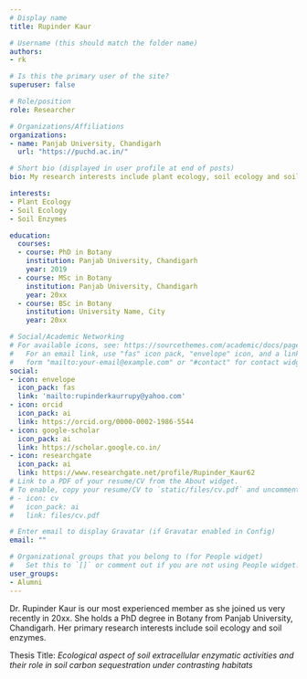 ```yaml
---
# Display name
title: Rupinder Kaur

# Username (this should match the folder name)
authors:
- rk

# Is this the primary user of the site?
superuser: false

# Role/position
role: Researcher

# Organizations/Affiliations
organizations:
- name: Panjab University, Chandigarh
  url: "https://puchd.ac.in/"

# Short bio (displayed in user profile at end of posts)
bio: My research interests include plant ecology, soil ecology and soil enzymes.

interests:
- Plant Ecology
- Soil Ecology
- Soil Enzymes

education:
  courses:
  - course: PhD in Botany
    institution: Panjab University, Chandigarh
    year: 2019
  - course: MSc in Botany
    institution: Panjab University, Chandigarh
    year: 20xx
  - course: BSc in Botany
    institution: University Name, City
    year: 20xx

# Social/Academic Networking
# For available icons, see: https://sourcethemes.com/academic/docs/page-builder/#icons
#   For an email link, use "fas" icon pack, "envelope" icon, and a link in the
#   form "mailto:your-email@example.com" or "#contact" for contact widget.
social:
- icon: envelope
  icon_pack: fas
  link: 'mailto:rupinderkaurrupy@yahoo.com'
- icon: orcid
  icon_pack: ai
  link: https://orcid.org/0000-0002-1986-5544
- icon: google-scholar
  icon_pack: ai
  link: https://scholar.google.co.in/
- icon: researchgate
  icon_pack: ai
  link: https://www.researchgate.net/profile/Rupinder_Kaur62
# Link to a PDF of your resume/CV from the About widget.
# To enable, copy your resume/CV to `static/files/cv.pdf` and uncomment the lines below.
# - icon: cv
#   icon_pack: ai
#   link: files/cv.pdf

# Enter email to display Gravatar (if Gravatar enabled in Config)
email: ""

# Organizational groups that you belong to (for People widget)
#   Set this to `[]` or comment out if you are not using People widget.
user_groups:
- Alumni
---
```


Dr. Rupinder Kaur is our most experienced member as she joined us very recently in 20xx. She holds a PhD degree in Botany from Panjab University, Chandigarh. Her primary research interests include soil ecology and soil enzymes.

Thesis Title: *Ecological aspect of soil extracellular enzymatic activities and their role in soil carbon sequestration under contrasting habitats*
